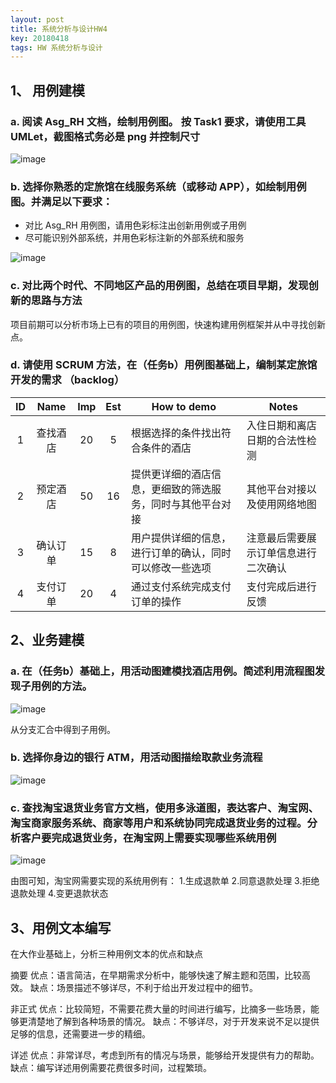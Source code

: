```yaml
---
layout: post
title: 系统分析与设计HW4
key: 20180418
tags: HW 系统分析与设计
---
```

## 1、 用例建模
### a. 阅读 Asg_RH 文档，绘制用例图。 按 Task1 要求，请使用工具 UMLet，截图格式务必是 png 并控制尺寸

![image](https://github.com/JackyLrd/JackyLrd.github.io/raw/master/_posts/hw4_1.png)
### b. 选择你熟悉的定旅馆在线服务系统（或移动 APP），如绘制用例图。并满足以下要求：
- 对比 Asg_RH 用例图，请用色彩标注出创新用例或子用例
- 尽可能识别外部系统，并用色彩标注新的外部系统和服务

![image](https://github.com/JackyLrd/JackyLrd.github.io/raw/master/_posts/hw4_2.png)
### c. 对比两个时代、不同地区产品的用例图，总结在项目早期，发现创新的思路与方法

项目前期可以分析市场上已有的项目的用例图，快速构建用例框架并从中寻找创新点。
### d. 请使用 SCRUM 方法，在（任务b）用例图基础上，编制某定旅馆开发的需求 （backlog）

| ID | Name | Imp | Est | How to demo | Notes
| :--: | :--: | :--: | :--: | ----------- | ------------ |
| 1 | 查找酒店 | 20 | 5 | 根据选择的条件找出符合条件的酒店 | 入住日期和离店日期的合法性检测 |
| 2 | 预定酒店| 50 | 16 | 提供更详细的酒店信息，更细致的筛选服务，同时与其他平台对接 | 其他平台对接以及使用网络地图 |
| 3 | 确认订单 | 15 | 8 | 用户提供详细的信息，进行订单的确认，同时可以修改一些选项 | 注意最后需要展示订单信息进行二次确认 |
| 4 | 支付订单 | 20 | 4 | 通过支付系统完成支付订单的操作 | 支付完成后进行反馈 |

## 2、业务建模
### a. 在（任务b）基础上，用活动图建模找酒店用例。简述利用流程图发现子用例的方法。

![image](https://github.com/JackyLrd/JackyLrd.github.io/raw/master/_posts/hw4_3.png)

从分支汇合中得到子用例。
### b. 选择你身边的银行 ATM，用活动图描绘取款业务流程

![image](https://github.com/JackyLrd/JackyLrd.github.io/raw/master/_posts/hw4_4.png)
### c. 查找淘宝退货业务官方文档，使用多泳道图，表达客户、淘宝网、淘宝商家服务系统、商家等用户和系统协同完成退货业务的过程。分析客户要完成退货业务，在淘宝网上需要实现哪些系统用例

![image](https://github.com/JackyLrd/JackyLrd.github.io/raw/master/_posts/hw4_5.png)

由图可知，淘宝网需要实现的系统用例有：
1.生成退款单
2.同意退款处理
3.拒绝退款处理
4.变更退款状态
## 3、用例文本编写
在大作业基础上，分析三种用例文本的优点和缺点

摘要
优点：语言简洁，在早期需求分析中，能够快速了解主题和范围，比较高效。
缺点：场景描述不够详尽，不利于给出开发过程中的细节。

非正式
优点：比较简短，不需要花费大量的时间进行编写，比摘多一些场景，能够更清楚地了解到各种场景的情况。
缺点：不够详尽，对于开发来说不足以提供足够的信息，还需要进一步的精细。

详述
优点：非常详尽，考虑到所有的情况与场景，能够给开发提供有力的帮助。
缺点：编写详述用例需要花费很多时间，过程繁琐。